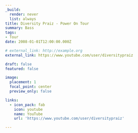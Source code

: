 ```yaml
---
_build:
  render: never
  list: always
title: Diversity Praiz - Power On Tour
summary: Bass
tags:
- Tour
date: 2008-01-01T12:00:00.000Z

# external_link: http://example.org
external_link: https://www.youtube.com/user/diversitypraiz

draft: false
featured: false

image:
  placement: 1
  focal_point: center
  preview_only: false

links:
  - icon_pack: fab
    icon: youtube
    name: YouTube
    url: 'https://www.youtube.com/user/diversitypraiz'

---
```


